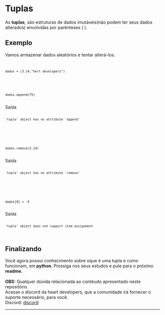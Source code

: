 ﻿# Tuplas

As <b>tuplas</b>, são estruturas de dados imutáveis(não podem ter seus dados alterados) envolvidas por parênteses ( ).


## Exemplo
Vamos armazenar dados aleatórios e tentar alterá-los.
<code>

    dados = (3.14,"hert developers")
</code>

<code>

    dados.append(75)
</code>
Saída
<code>

    'tuple' object has no attribute 'append'
</code>

<br>

<code>

    dados.remove(3.14)
</code>
Saída
<code>

    'tuple' object has no attribute 'remove'
</code>
<br>
<code>

    dados[0] = -5
</code>
Saída
<code>

    'tuple' object does not support item assignment
</code>

## Finalizando
Você agora possui conhecimento sobre oque é uma tupla e como funcionam, em<b> python</b>. Prossiga nos seus estudos e pule para o próximo <b>readme.</b>
<br>
<br>
<b>OBS:</b> Qualquer dúvida relacionada ao contéudo apresentado neste repositório.<br>
Acesse o discord da heart developers, que a comunidade irá fornecer o suporte necessário, para você.<br>
Discord: <a href="https://discord.com/invite/7UJDgBG">discord</a>
<hr>